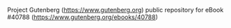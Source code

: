 Project Gutenberg (https://www.gutenberg.org) public repository for eBook #40788 (https://www.gutenberg.org/ebooks/40788)
